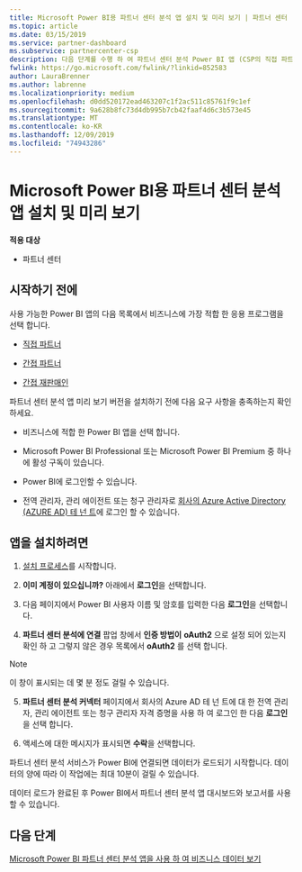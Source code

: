 ```yaml
---
title: Microsoft Power BI용 파트너 센터 분석 앱 설치 및 미리 보기 | 파트너 센터
ms.topic: article
ms.date: 03/15/2019
ms.service: partner-dashboard
ms.subservice: partnercenter-csp
description: 다음 단계를 수행 하 여 파트너 센터 분석 Power BI 앱 (CSP의 직접 파트너)을 설치 하 고 미리 봅니다.
fwlink: https://go.microsoft.com/fwlink/?linkid=852583
author: LauraBrenner
ms.author: labrenne
ms.localizationpriority: medium
ms.openlocfilehash: d0dd520172ead463207c1f2ac511c85761f9c1ef
ms.sourcegitcommit: 9a628b8fc73d4db995b7cb42faaf4d6c3b573e45
ms.translationtype: MT
ms.contentlocale: ko-KR
ms.lasthandoff: 12/09/2019
ms.locfileid: "74943286"
---
```

# <a name="install-and-preview-the-partner-center-analytics-app-for-microsoft-power-bi"></a>Microsoft Power BI용 파트너 센터 분석 앱 설치 및 미리 보기

**적용 대상**

- 파트너 센터

## <a name="before-you-begin"></a>시작하기 전에

사용 가능한 Power BI 앱의 다음 목록에서 비즈니스에 가장 적합 한 응용 프로그램을 선택 합니다.
- [직접 파트너](https://app.powerbi.com/groups/me/getdata/services/direct-providers-partner-analytics)

- [간접 파트너](https://app.powerbi.com/groups/me/getdata/services/indirect-providers-partner-analytics)

- [간접 재판매인](https://app.powerbi.com/groups/me/getdata/services/indirect-seller-partner-analytics)

파트너 센터 분석 앱 미리 보기 버전을 설치하기 전에 다음 요구 사항을 충족하는지 확인하세요.

- 비즈니스에 적합 한 Power BI 앱을 선택 합니다.

- Microsoft Power BI Professional 또는 Microsoft Power BI Premium 중 하나에 활성 구독이 있습니다.

- Power BI에 로그인할 수 있습니다.

- 전역 관리자, 관리 에이전트 또는 청구 관리자로 [회사의 Azure Active Directory (AZURE AD) 테 넌 트](azure-active-directory-tenants-and-partner-center.md)에 로그인 할 수 있습니다.

## <a name="to-install-the-app"></a>앱을 설치하려면

1. [설치 프로세스](https://app.powerbi.com/getdata/services/partneranalytics?cpcode=PartnerCenterAnalytics&getDataForceConnect=true&alwaysPromptForContentProviderCreds=true)를 시작합니다.

2. **이미 계정이 있으십니까?** 아래에서 **로그인**을 선택합니다. 

3. 다음 페이지에서 Power BI 사용자 이름 및 암호를 입력한 다음 **로그인**을 선택합니다. 

4. **파트너 센터 분석에 연결** 팝업 창에서 **인증 방법이** **oAuth2** 으로 설정 되어 있는지 확인 하 고 그렇지 않은 경우 목록에서 **oAuth2** 를 선택 합니다. 

> [!NOTE]  
>  이 창이 표시되는 데 몇 분 정도 걸릴 수 있습니다.

5. **파트너 센터 분석 커넥터** 페이지에서 회사의 Azure AD 테 넌 트에 대 한 전역 관리자, 관리 에이전트 또는 청구 관리자 자격 증명을 사용 하 여 로그인 한 다음 **로그인**을 선택 합니다.
 
6. 액세스에 대한 메시지가 표시되면 **수락**을 선택합니다. 

파트너 센터 분석 서비스가 Power BI에 연결되면 데이터가 로드되기 시작합니다. 데이터의 양에 따라 이 작업에는 최대 10분이 걸릴 수 있습니다. 

데이터 로드가 완료된 후 Power BI에서 파트너 센터 분석 앱 대시보드와 보고서를 사용할 수 있습니다.

## <a name="next-steps"></a>다음 단계

[Microsoft Power BI 파트너 센터 분석 앱을 사용 하 여 비즈니스 데이터 보기](power-bi-app-for-direct-partners-use.md)
